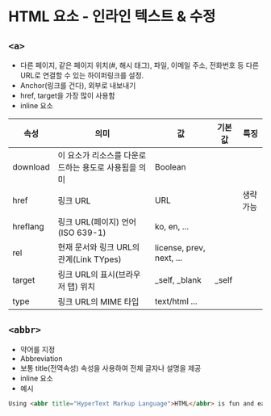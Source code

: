 # HTML 요소 - 인라인 텍스트 & 수정

## `<a>`
- 다른 페이지, 같은 페이지 위치(#, 해시 태그), 파일, 이메일 주소, 전화번호 등 다른 URL로 연결할 수 있는 하이퍼링크를 설정.
- Anchor(링크를 건다), 외부로 내보내기
- href, target을 가장 많이 사용함
- inline 요소

| 속성 | 의미 | 값 | 기본값 | 특징|
|----|-----|----|------|--------|
| download | 이 요소가 리소스를 다운로드하는 용도로 사용됨을 의미 | Boolean | | |
| href | 링크 URL | URL | | 생략가능 |
| hreflang | 링크 URL(페이지) 언어(ISO 639-1) | ko, en, ... | | |
| rel | 현재 문서와 링크 URL의 관계(Link TYpes) | license, prev, next, ... | | |
| target | 링크 URL의 표시(브라우저 탭) 위치 | _self, _blank | _self | |
| type | 링크 URL의 MIME 타입 | text/html ... | | |

## `<abbr>`
- 약어를 지정
- Abbreviation
- 보통 title(전역속성) 속성을 사용하여 전체 글자나 설명을 제공
- inline 요소
- 예시
```html
Using <abbr title="HyperText Markup Language">HTML</abbr> is fun and easy!
```

